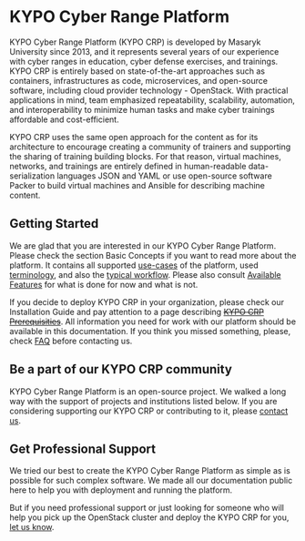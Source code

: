# KYPO Cyber Range Platform

KYPO Cyber Range Platform (KYPO CRP) is developed by Masaryk University since 2013, and it represents several years of our experience with cyber ranges in education, cyber defense exercises, and trainings. KYPO CRP is entirely based on state-of-the-art approaches such as containers, infrastructures as code, microservices, and open-source software, including cloud provider technology - OpenStack. With practical applications in mind, team emphasized repeatability, scalability, automation, and interoperability to minimize human tasks and make cyber trainings affordable and cost-efficient.

KYPO CRP uses the same open approach for the content as for its architecture to encourage creating a community of trainers and supporting the sharing of training building blocks. For that reason, virtual machines, networks, and trainings are entirely defined in human-readable data-serialization languages JSON and YAML or use open-source software Packer to build virtual machines and Ansible for describing machine content.

## Getting Started

We are glad that you are interested in our KYPO Cyber Range Platform. Please check the section Basic Concepts if you want to read more about the platform. It contains all supported [use-cases](../basic-concepts/use-cases/) of the platform, used [terminology](../basic-concepts/terminology/), and also the [typical workflow](../basic-concepts/typical-workflow-for-training/). Please also consult [Available Features](available-features.md) for what is done for now and what is not.

If you decide to deploy KYPO CRP in your organization, please check our Installation Guide and pay attention to a page describing ~~[KYPO CRP Prerequisities](index.md)~~. All information you need for work with our platform should be available in this documentation. If you think you missed something, please, check [FAQ](faq.md) before contacting us.

## Be a part of our KYPO CRP community

KYPO Cyber Range Platform is an open-source project. We walked a long way with the support of projects and institutions listed below. If you are considering supporting our KYPO CRP or contributing to it, please [contact us](https://www.crp.kypo.muni.cz).

## Get Professional Support

We tried our best to create the KYPO Cyber Range Platform as simple as is possible for such complex software. We made all our documentation public here to help you with deployment and running the platform.

But if you need professional support or just looking for someone who will help you pick up the OpenStack cluster and deploy the KYPO CRP for you, [let us know](https://www.crp.kypo.muni.cz).
